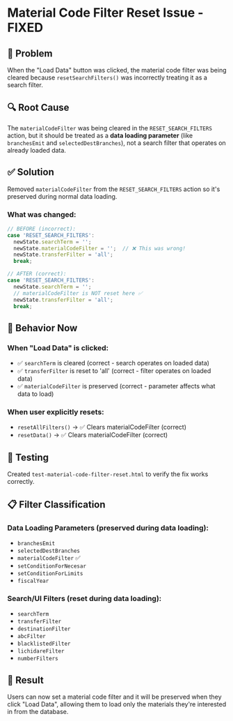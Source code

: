 # Material Code Filter Reset Issue - FIXED

## 🐛 Problem
When the "Load Data" button was clicked, the material code filter was being cleared because `resetSearchFilters()` was incorrectly treating it as a search filter.

## 🔍 Root Cause
The `materialCodeFilter` was being cleared in the `RESET_SEARCH_FILTERS` action, but it should be treated as a **data loading parameter** (like `branchesEmit` and `selectedDestBranches`), not a search filter that operates on already loaded data.

## ✅ Solution
Removed `materialCodeFilter` from the `RESET_SEARCH_FILTERS` action so it's preserved during normal data loading.

### What was changed:
```javascript
// BEFORE (incorrect):
case 'RESET_SEARCH_FILTERS':
  newState.searchTerm = '';
  newState.materialCodeFilter = '';  // ❌ This was wrong!
  newState.transferFilter = 'all';
  break;

// AFTER (correct):
case 'RESET_SEARCH_FILTERS':
  newState.searchTerm = '';
  // materialCodeFilter is NOT reset here ✅
  newState.transferFilter = 'all';
  break;
```

## 🎯 Behavior Now

### When "Load Data" is clicked:
- ✅ `searchTerm` is cleared (correct - search operates on loaded data)
- ✅ `transferFilter` is reset to 'all' (correct - filter operates on loaded data)  
- ✅ `materialCodeFilter` is preserved (correct - parameter affects what data to load)

### When user explicitly resets:
- `resetAllFilters()` → ✅ Clears materialCodeFilter (correct)
- `resetData()` → ✅ Clears materialCodeFilter (correct)

## 🧪 Testing
Created `test-material-code-filter-reset.html` to verify the fix works correctly.

## 📋 Filter Classification

### Data Loading Parameters (preserved during data loading):
- `branchesEmit` 
- `selectedDestBranches`
- `materialCodeFilter` ✅
- `setConditionForNecesar`
- `setConditionForLimits`
- `fiscalYear`

### Search/UI Filters (reset during data loading):
- `searchTerm`
- `transferFilter` 
- `destinationFilter`
- `abcFilter`
- `blacklistedFilter`
- `lichidareFilter`
- `numberFilters`

## 🎉 Result
Users can now set a material code filter and it will be preserved when they click "Load Data", allowing them to load only the materials they're interested in from the database.
